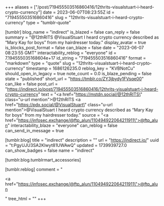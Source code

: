 +++
aliases = ["/post/719455503516860416/12thrits-visualstuart-i-heard-crypto-currency"]
date = 2023-06-07T08:23:55Z
id = "719455503516860416"
slug = "12thrits-visualstuart-i-heard-crypto-currency"
type = "tumblr-quote"

[tumblr]
blog_name = "indirect"
is_blazed = false
can_reply = false
summary = "@12thRITS @VisualStuart I heard crypto currency described as “Mary Kay for boys” from my hairdresser today."
display_avatar = true
is_blocks_post_format = false
can_blaze = false
date = "2023-06-07 08:23:55 GMT"
interactability_reblog = "everyone"
id = 7.194555035168604e+17
id_string = "719455503516860416"
format = "markdown"
type = "quote"
slug = "12thrits-visualstuart-i-heard-crypto-currency"
timestamp = 1686126235.0
reblog_key = "KVBNotCu"
should_open_in_legacy = true
note_count = 0.0
is_blaze_pending = false
state = "published"
short_url = "https://tmblr.co/ZY3jbydy1FVsqe00"
can_like = false
post_url = "https://indirect.io/post/719455503516860416/12thrits-visualstuart-i-heard-crypto-currency"
text = "<a href=\"https://mstdn.social/@12thRITS\" class=\"u-url mention\">@<span>12thRITS</span></a> <a href=\"https://pdx.social/@VisualStuart\" class=\"u-url mention\">@<span>VisualStuart</span></a> I heard crypto currency described as &ldquo;Mary Kay for boys&rdquo; from my hairdresser today."
source = "<a href=\"https://infosec.exchange/@ftp_alun/110494922064211911\">@ftp_alun</a>"
interactability_blaze = "everyone"
can_reblog = false
can_send_in_message = true

[tumblr.blog]
title = "indirect"
description = ""
url = "https://indirect.io/"
uuid = "t:PgyUJU3SA2Klwyt81UWAwQ"
updated = 1739939727.0
can_show_badges = false
name = "indirect"

[tumblr.blog.tumblrmart_accessories]

[tumblr.reblog]
comment = "<p><a href=\"https://infosec.exchange/@ftp_alun/110494922064211911\">@ftp_alun</a></p>"
tree_html = ""
+++
